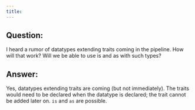 ```yaml
---
title:
---
```


## Question:

I heard a rumor of datatypes extending traits coming in the pipeline. How will that work? Will we be able to use is and as with such types?

## Answer:

Yes, datatypes extending traits are coming (but not immediately).
The traits would need to be declared when the datatype is declared; the trait cannot be added later on.
`is` and `as` are possible.
